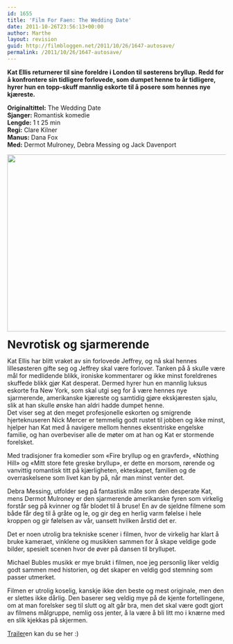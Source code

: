 ```yaml
---
id: 1655
title: 'Film For Faen: The Wedding Date'
date: 2011-10-26T23:56:13+00:00
author: Marthe
layout: revision
guid: http://filmbloggen.net/2011/10/26/1647-autosave/
permalink: /2011/10/26/1647-autosave/
---
```

**Kat Ellis returnerer til sine foreldre i London til søsterens bryllup. Redd for å konfrontere sin tidligere forlovede, som dumpet henne to år tidligere, hyrer hun en topp-skuff mannlig eskorte til å posere som hennes nye kjæreste.**

**Originaltittel:** The Wedding Date  
**Sjanger:** Romantisk komedie  
**Lengde:** 1 t 25 min  
**Regi:** Clare Kilner  
**Manus:** Dana Fox  
**Med:** Dermot Mulroney, Debra Messing og Jack Davenport

<a href="http://filmbloggen.net/2011/10/26/film-for-faen-the-wedding-date/wedding-date-the-20050131003531025/" rel="attachment wp-att-1648"><img class="alignnone size-large wp-image-1648" src="http://filmbloggen.net/wp-content/uploads//2011/10/wedding-date-the-20050131003531025-620x408.jpg" alt="" width="620" height="408" /></a>

<span class="Apple-style-span" style="font-size: 26px;font-weight: bold">Nevrotisk og sjarmerende</span>

Kat Ellis har blitt vraket av sin forlovede Jeffrey, og nå skal hennes lillesøsteren gifte seg og Jeffrey skal være forlover. Tanken på å skulle være mål for medlidende blikk, ironiske kommentarer og ikke minst foreldrenes skuffede blikk gjør Kat desperat. Dermed hyrer hun en mannlig luksus eskorte fra New York, som skal utgi seg for å være hennes nye sjarmerende, amerikanske kjæreste og samtidig gjøre ekskjæresten sjalu, slik at han skulle ønske han aldri hadde dumpet henne.  
Det viser seg at den meget profesjonelle eskorten og smigrende hjerteknuseren Nick Mercer er temmelig godt rustet til jobben og ikke minst, hjelper han Kat med å navigere mellom hennes eksentriske engelske familie, og han overbeviser alle de møter om at han og Kat er stormende forelsket.

Med tradisjoner fra komedier som &laquo;Fire bryllup og en gravferd&raquo;, &laquo;Nothing Hill&raquo; og &laquo;Mitt store fete greske bryllup&raquo;, er dette en morsom, rørende og vanvittig romantisk titt på kjærligheten, ekteskapet, familien og de overraskelsene som livet kan by på, når man minst venter det.

Debra Messing, utfolder seg på fantastisk måte som den desperate Kat, mens Dermot Mulroney er den sjarmerende amerikanske fyren som virkelig forstår seg på kvinner og får blodet til å bruse! En av de sjeldne filmene som både får deg til å gråte og le, og gir deg en herlig varm følelse i hele kroppen og gir følelsen av vår, uansett hvilken årstid det er.

Det er noen utrolig bra tekniske scener i filmen, hvor de virkelig har klart å bruke kameraet, vinklene og musikken sammen for å skape veldige gode bilder, spesielt scenen hvor de øver på dansen til bryllupet.

Michael Bubles musikk er mye brukt i filmen, noe jeg personlig liker veldig godt sammen med historien, og det skaper en veldig god stemning som passer utmerket.

Filmen er utrolig koselig, kanskje ikke den beste og mest originale, men den er slettes ikke dårlig. Den baserer seg veldig mye på de kjente fortellingene, om at man forelsker seg til slutt og alt går bra, men det skal være godt gjort av filmens målgruppe, nemlig oss jenter, å la være å bli litt mo i knærne med en slik kjekkas på skjermen.

[Trailer](http://www.youtube.com/watch?v=97EPy5Ky448)en kan du se her :)